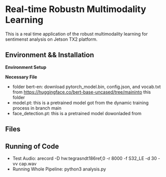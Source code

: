 # Real-time Robustn Multimodality Learning
This is a real time application of the robust multimodality learning for sentimenst analysis on Jetson TX2 platform.
## Environment && Installation
**Environment Setup**

**Necessary File**
- folder bert-en: download pytorch_model.bin, config.json, and vocab.txt from https://huggingface.co/bert-base-uncased/tree/maininto this folder 
- model.pt: this is a pretrained model got from the dynamic training process in branch main
- face_detection.pt: this is a pretrained model dowonladed from 

## Files

## Running of Code
- Test Audio: arecord -D hw:tegrasndt186ref,0  -r 8000 -f S32_LE -d 30 -vv cap.wav
- Running Whole Pipeline: python3 analysis.py
 
